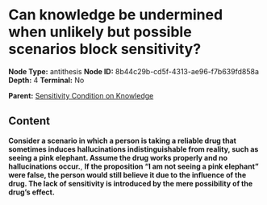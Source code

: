 # Can knowledge be undermined when unlikely but possible scenarios block sensitivity?

**Node Type:** antithesis
**Node ID:** 8b44c29b-cd5f-4313-ae96-f7b639fd858a
**Depth:** 4
**Terminal:** No

**Parent:** [Sensitivity Condition on Knowledge](sensitivity-condition-on-knowledge-synthesis-bfa2da3c-dc32-483c-bef7-ea8100b18339.md)

## Content

**Consider a scenario in which a person is taking a reliable drug that sometimes induces hallucinations indistinguishable from reality, such as seeing a pink elephant. Assume the drug works properly and no hallucinations occur.**, **If the proposition “I am not seeing a pink elephant” were false, the person would still believe it due to the influence of the drug. The lack of sensitivity is introduced by the mere possibility of the drug’s effect.**
